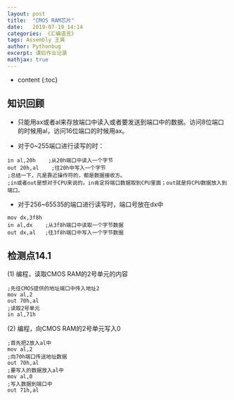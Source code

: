 ```yaml
---
layout: post
title:  "CMOS RAM芯片"
date:   2019-07-19 14:14
categories: 《汇编语言》
tags: Assembly 王爽
author: Pythonbug
excerpt: 课后作业记录
mathjax: true
---
```


* content
{:toc}





## 知识回顾
- 只能用ax或者al来存放端口中读入或者要发送到端口中的数据。访问8位端口的时候用al，访问16位端口的时候用ax。

- 对于0~255端口进行读写的时：
```assembly
in al,20h    ;从20h端口中读入一个字节
out 20h,al    ;往20h中写入一个字节
;总结一下，凡是靠近操作符的，都是数据接收方。
;in或者out是想对于CPU来说的。in肯定将端口数据取到CPU里面；out就是将CPU数据放入到端口。
```

- 对于256~65535的端口进行读写时，端口号放在dx中
```assembly
mov dx,3f8h
in al,dx	;从3f8h端口中读取一个字节数据
out dx,al 	;往3f8h端口中写入一个字节数据
```

## 检测点14.1
(1) 编程，读取CMOS RAM的2号单元的内容
```
;先往CMOS提供的地址端口中传入地址2
mov al,2
out 70h,al
;读取2号单元
in al,71h
```

(2) 编程，向CMOS RAM的2号单元写入0
```
;首先把2放入al中
mov al,2
;向70h端口传送地址数据
out 70h,al
;要写入的数据放入al中
mov al,0
;写入数据到端口中
out 71h,al
```